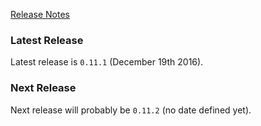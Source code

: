 [Release Notes](https://github.com/Haufe-Lexware/wicked.haufe.io/blob/master/doc/release-notes.md)

### Latest Release

Latest release is `0.11.1` (December 19th 2016).

### Next Release

Next release will probably be `0.11.2` (no date defined yet).
